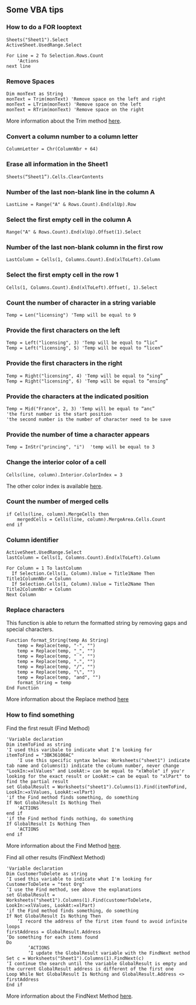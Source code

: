 ## Some VBA tips

### How to do a FOR looptext

    Sheets("Sheet1").Select
    ActiveSheet.UsedRange.Select

    For Line = 2 To Selection.Rows.Count
        'Actions
    next line

### Remove Spaces
    Dim monText as String
    monText = Trim(monText) 'Remove space on the left and right
    monText = LTrim(monText) 'Remove space on the left
    monText = RTrim(monText) 'Remove space on the right

More information about the Trim method [here](https://msdn.microsoft.com/en-us/library/h9wz3dez).

### Convert a column number to a column letter
```text
ColumnLetter = Chr(ColumnNbr + 64)
```
### Erase all information in the Sheet1
```text
Sheets(“Sheet1”).Cells.ClearContents
```
### Number of the last non-blank line in the column A
```VBA
LastLine = Range("A" & Rows.Count).End(xlUp).Row
```
### Select the first empty cell in the column A
```VBA
Range("A" & Rows.Count).End(xlUp).Offset(1).Select
```
### Number of the last non-blank column in the first row
```VBA
LastColumn = Cells(1, Columns.Count).End(xlToLeft).Column
```
### Select the first empty cell in the row 1
```VBA
Cells(1, Columns.Count).End(xlToLeft).Offset(, 1).Select
```
### Count the number of character in a string variable
```VBA
Temp = Len("licensing") 'Temp will be equal to 9
```
### Provide the first characters on the left
```VBScript
Temp = Left("licensing", 3) 'Temp will be equal to “lic”
Temp = Left("licensing", 5) 'Temp will be equal to “licen”
```
### Provide the first characters in the right
```VBA
Temp = Right("licensing", 4) 'Temp will be equal to “sing”
Temp = Right("licensing", 6) 'Temp will be equal to “ensing”
```
### Provide the characters at the indicated position
```VBA
Temp = Mid("France", 2, 3) 'Temp will be equal to “anc”
'the first number is the start position
'the second number is the number of character need to be save
```
### Provide the number of time a character appears
```VBA
Temp = InStr("princing", "i")  'temp will be equal to 3
```
### Change the interior color of a cell
```VBA
Cells(line, column).Interior.ColorIndex = 3
```
The other color index is available [here](https://msdn.microsoft.com/en-us/library/office/ff840443.aspx).
### Count the number of merged cells
```VBA
if Cells(line, column).MergeCells then
	mergedCells = Cells(line, column).MergeArea.Cells.Count
end if
```
### Column identifier
```VBA
ActiveSheet.UsedRange.Select
lastColumn = Cells(1, Columns.Count).End(xlToLeft).Column

For Column = 1 To lastColumn
  If Selection.Cells(1, Column).Value = Title1Name Then Title1ColumnNbr = Column
  If Selection.Cells(1, Column).Value = Title2Name Then Title2ColumnNbr = Column
Next Column
```
### Replace characters
This function is able to return the formatted string by removing gaps and special characters.
```VBA
Function format_String(temp As String)
    temp = Replace(temp, "-", "")
    temp = Replace(temp, "_", "")
    temp = Replace(temp, " ", "")
    temp = Replace(temp, ".", "")
    temp = Replace(temp, "/", "")
    temp = Replace(temp, "\", "")
    temp = Replace(temp, "and", "")
    format_String = temp
End Function
```
More information about the Replace method [here](https://msdn.microsoft.com/en-us/library/bt3szac5)

### How to find something

Find the first result (Find Method)

```VBA
'Variable declaration
Dim itemToFind as string
'I used this varibale to indicate what I'm looking for
itemToFind = "3BK36100AC"
    'I use this specific syntax below: Worksheets("sheet1") indicate tab name and Columns(1) indicate the column number, never change "LookIn:=xlValues" and LookAt:= can be equal to "xlWhole" if you'r looking for the exact result or LookAt:= can be equal to "xlPart" to find the partial result
set GlobalResult = Worksheets("sheet1").Columns(1).Find(itemToFind, LookIn:=xlValues, LookAt:=xlPart)
'if the Find method finds something, do something
If Not GlobalResult Is Nothing Then
	'ACTIONS
end if
'if the Find method finds nothing, do something
If GlobalResult Is Nothing Then
	'ACTIONS
end if

```
More information about the Find Method [here](
https://msdn.microsoft.com/en-us/library/office/ff839746.aspx?f=255&mspperror=-2147217396).

Find all other results (FindNext Method)
```VBA
'Variable declaration
Dim CustomerToDelete as string
'I used this variable to indicate what I'm looking for
CustomerToDelete = "test Org"
‘I use the Find method, see above the explanations
set GlobalResult = Worksheets("sheet1").Columns(1).Find(customerToDelete, LookIn:=xlValues, LookAt:=xlPart)
'if the Find method finds something, do something
If Not GlobalResult Is Nothing Then
	‘I record the address of the first item found to avoid infinite loops
firstAddress = GlobalResult.Address
‘Do something for each items found
Do
		‘ACTIONS
		‘I update the GlobalResult variable with the FindNext method
Set c = Worksheets("Sheet1").Columns(1).FindNext(c)
‘I continue the search until the variable GlobalResult is empty and the current GlobalResult address is different of the first one
Loop While Not GlobalResult Is Nothing and GlobalResult.Address <> firstAddress
End if
```

More information about the FindNext Method [here](
https://msdn.microsoft.com/en-us/library/office/ff196143.aspx).
